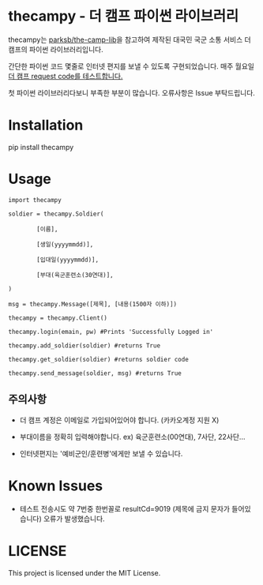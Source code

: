 # thecampy - 더 캠프 파이썬 라이브러리

  

thecampy는 [parksb/the-camp-lib](https://github.com/parksb/the-camp-lib)을 참고하여 제작된 대국민 국군 소통 서비스 더 캠프의 파이썬 라이브러리입니다. 

 간단한 파이썬 코드 몇줄로 인터넷 편지를 보낼 수 있도록 구현되었습니다. 매주 월요일 [더 캠프 request code를 테스트합니다.](https://github.com/lewisleedev/thecampy/actions)

첫 파이썬 라이브러리다보니 부족한 부분이 많습니다. 오류사항은 Issue 부탁드립니다.

# Installation

  

  pip install thecampy

  

# Usage

  

    import thecampy

    soldier = thecampy.Soldier(

            [이름],

            [생일(yyyymmdd)],

            [입대일(yyyymmdd)],

            [부대(육군훈련소(30연대)],

    )

    msg = thecampy.Message([제목], [내용(1500자 이하)])

    thecampy = thecampy.Client()

    thecampy.login(emain, pw) #Prints 'Successfully Logged in'

    thecampy.add_soldier(soldier) #returns True

    thecampy.get_soldier(soldier) #returns soldier code

    thecampy.send_message(soldier, msg) #returns True

  
  

## 주의사항

  

- 더 캠프 계정은 이메일로 가입되어있어야 합니다. (카카오계정 지원 X)

- 부대이름을 정확히 입력해야합니다. ex) 육군훈련소(00연대), 7사단, 22사단...

- 인터넷편지는 '예비군인/훈련병'에게만 보낼 수 있습니다.

  

# Known Issues

- 테스트 전송시도 약 7번중 한번꼴로 resultCd=9019 (제목에 금지 문자가 들어있습니다) 오류가 발생했습니다.

  

# LICENSE

This project is licensed under the MIT License.

